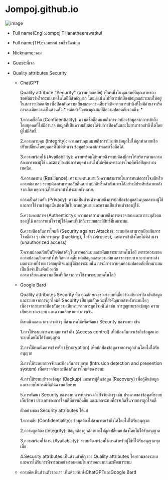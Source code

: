 # Jompoj.github.io
![image](https://github.com/Jompoj/Jompoj.github.io/assets/147574797/30fb6397-a72a-4f92-8db9-8e2aa784442a)
- Full name(Eng):Jompoj THanatheerawatkul

- Full name(TH):จอมพจน์ ธนธีรวัฒน์กุล

- Nickname:จอม

- Guest:พี่เจล

- Quality attributes Security
  - ChatGPT

    Quality attribute "Security" (ความปลอดภัย) เป็นหนึ่งในคุณสมบัติคุณภาพของซอฟต์แวร์หรือระบบเทคโนโลยีที่สำคัญมาก โดยมุ่งเน้นไปที่การปกป้องข้อมูลและระบบให้อยู่ในสภาวะปลอดภัย เพื่อป้องกันความเสี่ยงและความเสี่ยงที่เกิดจากการเข้าถึงที่ไม่มีอำนาจหรือการละเมิดความเป็นส่วนตัว:* หลักสำคัญของคุณสมบัติความปลอดภัยรวมถึง: *
    
      1.ความเชื่อถือ (Confidentiality): ความเชื่อถือหมายถึงการปกป้องข้อมูลจากการเข้าถึงโดยบุคคลที่ไม่มีอำนาจ ข้อมูลที่เป็นความลับต้องได้รับการป้องกันและไม่สามารถเข้าถึงได้โดยผู้ไม่มีสิทธิ์.
    
      2.ความควบคุม (Integrity): ความควบคุมหมายถึงการป้องกันข้อมูลไม่ให้ถูกทำลายหรือปรับเปลี่ยนโดยบุคคลที่ไม่มีอำนาจ ข้อมูลต้องคงสภาพและเชื่อถือได้.
    
      3.ความพร้อมใช้ (Availability): ความพร้อมใช้หมายถึงระบบต้องมีการให้บริการตามความต้องการของผู้ใช้ และต้องป้องกันการหยุดทำงานไม่ใช่เพียงเพราะการโจมตีหรือปัญหาทางเทคนิค.
    
      4.ความคงทน (Resilience): ความคงทนหมายถึงความสามารถในการทนต่อการโจมตีหรือความล่มเหลว ระบบต้องสามารถกลับคืนสภาพปกติหรือดำเนินการได้อย่างมีประสิทธิภาพหลังจากเกิดเหตุการณ์ที่สามารถทำให้ระบบพังทลาย.
    
      ความเป็นส่วนตัว (Privacy): ความเป็นส่วนตัวหมายถึงการปกป้องข้อมูลส่วนบุคคลของผู้ใช้และการใช้งานข้อมูลนั้นต้องเป็นไปตามกฎหมายและความเป็นส่วนตัวของผู้ใช้.
    
      5.ความคงสภาพ (Authenticity): ความคงสภาพหมายถึงการตรวจสอบและการระบุตัวตนของผู้ใช้ และการแน่ใจว่าผู้ใช้คือคนที่เข้าถึงระบบและมีสิทธิ์ที่เหมาะสม.
    
      6.ความป้องกันการโจมตี (Security against Attacks): ระบบต้องสามารถป้องกันการโจมตีต่าง ๆ เช่นการบุกรุก (hacking), ไวรัส (viruses), และการเข้าถึงโดยไม่มีอำนาจ (unauthorized access)
    
      7.ความปลอดภัยเป็นปัจจัยสำคัญในการออกแบบและพัฒนาระบบเทคโนโลยี เพราะความขาดความปลอดภัยอาจทำให้เกิดความเสี่ยงต่อข้อมูลและความล่มเหลวของระบบ และสามารถส่งผลกระทบที่ร้ายแรงต่อธุรกิจและผู้ใช้ของระบบนั้น การมีการควบคุมความปลอดภัยที่เหมาะสมเป็นสิ่งจำเป็นเพื่อป้องกัน   
      ความ
      เสี่ยงและความเสี่ยงที่เกิดจากการใช้งานระบบเทคโนโลยี
  - Google Bard
  
    Quality attributes Security คือ คุณลักษณะของระบบที่เกี่ยวข้องกับการป้องกันข้อมูลและระบบจากการถูกโจมตี Security เป็นคุณลักษณะที่สำคัญมากสำหรับระบบใดๆ เนื่องจากสามารถป้องกันความเสียหายจากการถูกโจมตีได้ เช่น การสูญหายของข้อมูล ความเสียหายของระบบ และความเสียหายทางการเงิน
      
      มีเทคนิคและมาตรการต่างๆ ที่สามารถใช้เพื่อพัฒนา Security ของระบบ เช่น
      
      1.การใช้ระบบการควบคุมการเข้าถึง (Access control) เพื่อป้องกันการเข้าถึงข้อมูลและระบบโดยไม่ได้รับอนุญาต
      
      2.การใช้เทคนิคการเข้ารหัส (Encryption) เพื่อปกป้องข้อมูลจากการถูกอ่านโดยไม่ได้รับอนุญาต
      
      3.การใช้ระบบตรวจจับและป้องกันการบุกรุก (Intrusion detection and prevention system) เพื่อตรวจจับและป้องกันการโจมตีของระบบ
      
      4.การใช้ระบบสำรองข้อมูล (Backup) และการกู้คืนข้อมูล (Recovery) เพื่อกู้คืนข้อมูลและระบบในกรณีที่เกิดความเสียหาย
      
      5.การพัฒนา Security ของระบบควรพิจารณาถึงปัจจัยต่างๆ เช่น ประเภทของข้อมูลที่ระบบเก็บรักษา ประเภทของการโจมตีที่อาจเกิดขึ้น และผลกระทบที่อาจเกิดขึ้นจากการถูกโจมตี
      
      ตัวอย่างของ Security attributes ได้แก่
      
      1.ความลับ (Confidentiality): ข้อมูลต้องไม่สามารถเข้าถึงได้โดยไม่ได้รับอนุญาต
      
      2.ความถูกต้อง (Integrity): ข้อมูลต้องถูกต้องและไม่ถูกเปลี่ยนแปลงโดยไม่ได้รับอนุญาต
      
      3.ความพร้อมใช้งาน (Availability): ระบบต้องพร้อมใช้งานสำหรับผู้ใช้ที่ได้รับอนุญาตทุกเมื่อ
      
      4.Security attributes เป็นส่วนสำคัญของ Quality attributes โดยรวมของระบบ และควรได้รับการพิจารณาอย่างรอบคอบในการออกแบบและพัฒนาระบบ
   - ความคิดเห็นส่วนตัวของเรา
       เห็นด้วยกับทั้งChatGPTและGoogle Bard





